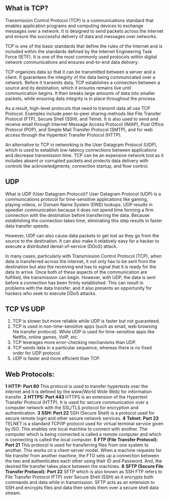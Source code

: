 ## What is TCP?
Transmission Control Protocol (TCP) is a communications standard that enables application programs and computing devices to exchange messages over a network. It is designed to send packets across the internet and ensure the successful delivery of data and messages over networks.

TCP is one of the basic standards that define the rules of the Internet and is included within the standards defined by the Internet Engineering Task Force (IETF). It is one of the most commonly used protocols within digital network communications and ensures end-to-end data delivery.

TCP organizes data so that it can be transmitted between a server and a client. It guarantees the integrity of the data being communicated over a network. Before it transmits data, TCP establishes a connection between a source and its destination, which it ensures remains live until communication begins. It then breaks large amounts of data into smaller packets, while ensuring data integrity is in place throughout the process.

As a result, high-level protocols that need to transmit data all use TCP Protocol.  Examples include peer-to-peer sharing methods like File Transfer Protocol (FTP), Secure Shell (SSH), and Telnet. It is also used to send and receive email through Internet Message Access Protocol (IMAP), Post Office Protocol (POP), and Simple Mail Transfer Protocol (SMTP), and for web access through the Hypertext Transfer Protocol (HTTP).

An alternative to TCP in networking is the User Datagram Protocol (UDP), which is used to establish low-latency connections between applications and decrease transmission time. TCP can be an expensive network tool as it includes absent or corrupted packets and protects data delivery with controls like acknowledgments, connection startup, and flow control. 

## UDP
What is UDP (User Datagram Protocol)?
User Datagram Protocol (UDP) is a communications protocol for time-sensitive applications like gaming, playing videos, or Domain Name System (DNS) lookups. UDP results in speedier communication because it does not spend time forming a firm connection with the destination before transferring the data. Because establishing the connection takes time, eliminating this step results in faster data transfer speeds. 

However, UDP can also cause data packets to get lost as they go from the source to the destination. It can also make it relatively easy for a hacker to execute a distributed denial-of-service (DDoS) attack.

In many cases, particularly with Transmission Control Protocol (TCP), when data is transferred across the internet, it not only has to be sent from the destination but also the receiving end has to signal that it is ready for the data to arrive. Once both of these aspects of the communication are fulfilled, the transmission can begin. However, with UDP, the data is sent before a connection has been firmly established. This can result in problems with the data transfer, and it also presents an opportunity for hackers who seek to execute DDoS attacks.

## TCP VS UDP
1. TCP is slower but more reliable while UDP is faster but not guaranteed.
2. TCP is used in non-time-sensitive apps (such as email, web browsing file transfer protocol). While UDP is used for time-sensitive apps like Netflix, online games, VoIP, etc.
3. TCP leverages more error-checking mechanisms than UDP.
4. TCP sends data in a particular sequence, whereas there is no fixed order for UDP protocol.
5. UDP is faster and more efficient than TCP.

## Web Protocols:
**1** **HTTP:** **Port 80** This protocol is used to transfer hypertexts over the internet and it is defined by the www(World Wide Web) for information transfer.
**2** **HTTPS:** **Port 443** HTTPS is an extension of the Hypertext Transfer Protocol (HTTP). It is used for secure communication over a computer network with the SSL/TLS protocol for encryption and authentication.
**3** **SSH:** **Port 22** SSH (Secure Shell) is a protocol used for secure remote login and other secure network services.
**4** **Telnet:** **Port 23** TELNET is a standard TCP/IP protocol used for virtual terminal service given by ISO. This enables one local machine to connect with another. The computer which is being connected is called a remote computer and which is connecting is called the local computer.
**5** **FTP (File Transfer Protocol):** **Port 21** This protocol is used for transferring files from one system to another. This works on a client-server model. When a machine requests for file transfer from another machine, the FTO sets up a connection between the two and authenticates each other using their ID and Password. And, the desired file transfer takes place between the machines.
**6** **SFTP (Secure File Transfer Protocol):** **Port 22** SFTP which is also known as SSH FTP refers to File Transfer Protocol (FTP) over Secure Shell (SSH) as it encrypts both commands and data while in transmission. SFTP acts as an extension to SSH and encrypts files and data then sends them over a secure shell data stream.

